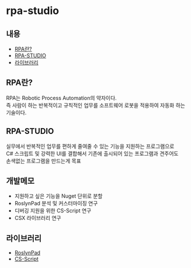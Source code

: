 # rpa-studio

## 내용
- [RPA란?](#rpa란)
- [RPA-STUDIO](#rpa-studio)
- [라이브러리](#라이브러리)

## RPA란?

RPA는 Robotic Process Automation의 약자이다.<br>
즉 사람이 하는 반복적이고 규칙적인 업무를 소프트웨어 로봇을 적용하여 자동화 하는 기술이다. 

## RPA-STUDIO

실무에서 반복적인 업무를 편하게 줄여줄 수 있는 기능을 지원하는 프로그램으로<br>
C# 스크립트 및 강력한 UI를 결합해서 기존에 출시되어 있는 프로그램과 견주어도<br>
손색없는 프로그램을 만드는게 목표


## 개발메모
- 지원하고 싶은 기능을 Nuget 단위로 분할
- RoslynPad 분석 및 커스터마이징 연구
- 디버깅 지원을 위한 CS-Script 연구
- CSX 라이브러리 연구


## 라이브러리
- [RoslynPad](https://github.com/roslynpad/roslynpad)<br>
- [CS-Script](https://www.cs-script.net/)<br>


